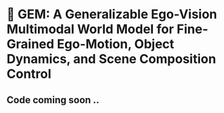 # 💎 GEM: A Generalizable Ego-Vision Multimodal World Model for Fine-Grained Ego-Motion, Object Dynamics, and Scene Composition Control


## Code coming soon .. 
